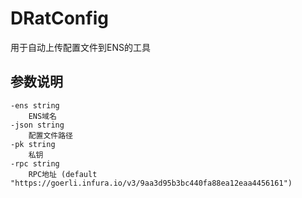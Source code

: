 # DRatConfig
用于自动上传配置文件到ENS的工具
## 参数说明
```
-ens string
    ENS域名
-json string
    配置文件路径
-pk string
    私钥
-rpc string 
    RPC地址 (default "https://goerli.infura.io/v3/9aa3d95b3bc440fa88ea12eaa4456161")
```